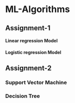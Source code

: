 # ML-Algorithms

## Assignment-1
#### Linear regression Model
#### Logistic regression Model 


## Assignment-2
### Support Vector Machine
### Decision Tree
